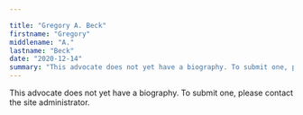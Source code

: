 ```yaml
---

title: "Gregory A. Beck"
firstname: "Gregory"
middlename: "A."
lastname: "Beck"
date: "2020-12-14"
summary: "This advocate does not yet have a biography. To submit one, please contact the site administrator."
---
```

This advocate does not yet have a biography. To submit one, please contact the site administrator.

